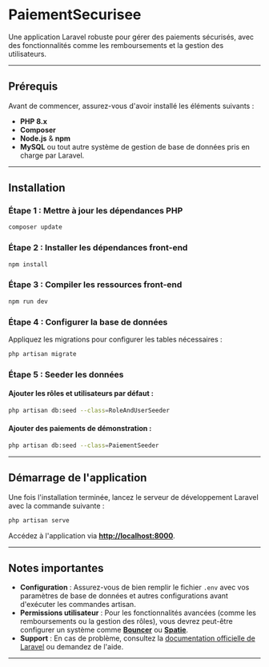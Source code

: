 # **PaiementSecurisee**

Une application Laravel robuste pour gérer des paiements sécurisés, avec des fonctionnalités comme les remboursements et la gestion des utilisateurs.

---

## **Prérequis**

Avant de commencer, assurez-vous d'avoir installé les éléments suivants :

- **PHP 8.x**  
- **Composer**  
- **Node.js** & **npm**  
- **MySQL** ou tout autre système de gestion de base de données pris en charge par Laravel.  

---

## **Installation**

### Étape 1 : Mettre à jour les dépendances PHP
```bash
composer update
```

### Étape 2 : Installer les dépendances front-end
```bash
npm install
```

### Étape 3 : Compiler les ressources front-end
```bash
npm run dev
```

### Étape 4 : Configurer la base de données
Appliquez les migrations pour configurer les tables nécessaires :  
```bash
php artisan migrate
```

### Étape 5 : Seeder les données
#### Ajouter les rôles et utilisateurs par défaut :
```bash
php artisan db:seed --class=RoleAndUserSeeder
```
#### Ajouter des paiements de démonstration :
```bash
php artisan db:seed --class=PaiementSeeder
```

---

## **Démarrage de l'application**

Une fois l'installation terminée, lancez le serveur de développement Laravel avec la commande suivante :  
```bash
php artisan serve
```
Accédez à l'application via [**http://localhost:8000**](http://localhost:8000).

---

## **Notes importantes**

- **Configuration** : Assurez-vous de bien remplir le fichier `.env` avec vos paramètres de base de données et autres configurations avant d'exécuter les commandes artisan.  
- **Permissions utilisateur** : Pour les fonctionnalités avancées (comme les remboursements ou la gestion des rôles), vous devrez peut-être configurer un système comme [**Bouncer**](https://github.com/JosephSilber/bouncer) ou [**Spatie**](https://spatie.be/docs/laravel-permission).  
- **Support** : En cas de problème, consultez la [documentation officielle de Laravel](https://laravel.com/docs) ou demandez de l'aide.  

---

